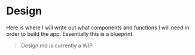 # Design
Here is where I will write out what components and functions I will need in order to build the app. Essentially this is a blueprint.

>Design.md is currently a WIP